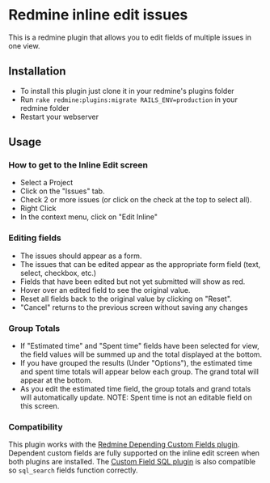 # Redmine inline edit issues

This is a redmine plugin that allows you to edit fields of multiple issues in one view.

## Installation

* To install this plugin just clone it in your redmine's plugins folder
* Run `rake redmine:plugins:migrate RAILS_ENV=production` in your redmine folder
* Restart your webserver

## Usage

### How to get to the Inline Edit screen
* Select a Project
* Click on the "Issues" tab.
* Check 2 or more issues (or click on the check at the top to select all).
* Right Click
* In the context menu, click on "Edit Inline"

### Editing fields
* The issues should appear as a form.  
* The issues that can be edited appear as the appropriate form field (text, select, checkbox, etc.)
* Fields that have been edited but not yet submitted will show as red.
* Hover over an edited field to see the original value.
* Reset all fields back to the original value by clicking on "Reset".
* "Cancel" returns to the previous screen without saving any changes

### Group Totals
* If "Estimated time" and "Spent time" fields have been selected for view, 
   the field values will be summed up and the total displayed at the bottom.
* If you have grouped the results (Under "Options"), 
   the estimated time and spent time totals will appear below each group.
   The grand total will appear at the bottom.
* As you edit the estimated time field, the group totals and grand totals will automatically update.
  NOTE: Spent time is not an editable field on this screen.

### Compatibility
This plugin works with the [Redmine Depending Custom Fields plugin](https://github.com/jcatrysse/redmine_depending_custom_fields).
Dependent custom fields are fully supported on the inline edit screen when both plugins are installed.
The [Custom Field SQL plugin](https://github.com/jcatrysse/custom_field_sql) is also compatible so `sql_search` fields function correctly.


